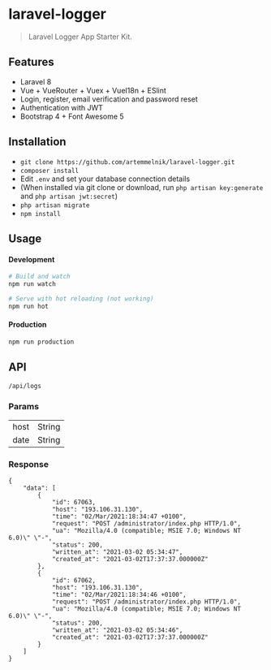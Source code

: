 # laravel-logger

> Laravel Logger App Starter Kit.


## Features

- Laravel 8
- Vue + VueRouter + Vuex + VueI18n + ESlint
- Login, register, email verification and password reset
- Authentication with JWT
- Bootstrap 4 + Font Awesome 5

## Installation

- `git clone https://github.com/artemmelnik/laravel-logger.git`
- `composer install`
- Edit `.env` and set your database connection details
- (When installed via git clone or download, run `php artisan key:generate` and `php artisan jwt:secret`)
- `php artisan migrate`
- `npm install`

## Usage

#### Development

```bash
# Build and watch
npm run watch

# Serve with hot reloading (not working)
npm run hot
```

#### Production

```bash
npm run production
```

## API

```bash
/api/logs
```
### Params

<table>
    <tr>
        <td>host</td>
        <td>String</td>
    </tr>
    <tr>
        <td>date</td>
        <td>String</td>
    </tr>
</table>

### Response

```
{
    "data": [
        {
            "id": 67063,
            "host": "193.106.31.130",
            "time": "02/Mar/2021:18:34:47 +0100",
            "request": "POST /administrator/index.php HTTP/1.0",
            "ua": "Mozilla/4.0 (compatible; MSIE 7.0; Windows NT 6.0)\" \"-",
            "status": 200,
            "written_at": "2021-03-02 05:34:47",
            "created_at": "2021-03-02T17:37:37.000000Z"
        },
        {
            "id": 67062,
            "host": "193.106.31.130",
            "time": "02/Mar/2021:18:34:46 +0100",
            "request": "POST /administrator/index.php HTTP/1.0",
            "ua": "Mozilla/4.0 (compatible; MSIE 7.0; Windows NT 6.0)\" \"-",
            "status": 200,
            "written_at": "2021-03-02 05:34:46",
            "created_at": "2021-03-02T17:37:37.000000Z"
        }
    ]
}
```
